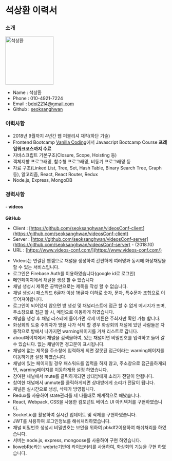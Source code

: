# 석상환 **이력서** 

### 소개 
<img src="https://github.com/seoksanghwan/seoksanghwa-resume/blob/master/%E1%84%89%E1%85%A5%E1%86%A8%E1%84%89%E1%85%A1%E1%86%BC%E1%84%92%E1%85%AA%E1%86%AB.jpg?raw=true" alt="석상환" width="150" />

- Name : 석상환
- Phone : 010-4921-7224
- Email : [bdoi2214@gmail.com](mailto:bdoi2214@gmail.com)
- Github : [seoksanghwan](https://github.com/seoksanghwan?tab=repositories)

### 이력사항
- 2018년 9월까지 4년간 웹 퍼블리셔 재직(하단 기술)
- Frontend Bootcamp [Vanilla Coding](https://www.vanillacoding.co/)에서 Javascript Bootcamp Course **프레임워크코스까지 수료**
- 자바스크립트 기본구조(Closure, Scope, Hoisting 등)
- 객체지향 프로그래밍, 함수형 프로그래밍, 비동기 프로그래밍 등
- 자료 구조(Linked List, Tree, Set, Hash Table, Binary Search Tree, Graph 등), 알고리즘, React, React Router, Redux
- Node.js, Express, MongoDB

### 경력사항
#### - videos
**GitHub** 
- Client : [https://github.com/seoksanghwan/videosConf-client](https://github.com/seoksanghwan/videosConf-client)
- Server : [https://github.com/seoksanghwan/videosConf-server](https://github.com/seoksanghwan/videosConf-server) - (2018.10)
- URL : [https://www.videos-conf.com/](https://www.videos-conf.com/)

* Videos는 연결된 웹켐으로 채널을 생성하여 간편하게 여러명과 동시에 화상채팅을 할 수 있는 서비스입니다.
* 로그인은 Firebase Auth를 이용하였습니다(google id로 로그인)
* 메인페이지에서 채널을 생성 할 수 있습니다
* 채널 생성시 제목은 공백만으로는 제목을 작성 할 수 없습니다.
* 채널 생성시 패스워드 6글자 이상 16글자 이하로 숫자, 문자, 특수문자 조합으로 이루어져야합니다.
* 로그인이 되어있지 않으면 방 생성 및 채널리스트에 접근 할 수 없게 메시지가 뜨며, 주소창으로 접근 할 시, 메인으로 이동하게 하였습니다.
* 채널을 생성 후 채널 리스테에 들어가면 삭제 버튼은 주최자만 확인 가능 합니다.
* 화상회의 도중 주최자가 방을 나가 삭제 할 경우 화상회의 채널에 있던 사람들은 자동적으로 방에서 나가지면 warning페이지를 거쳐 리스트로 갑니다.
* about페이지에서 채널을 검색을하여, 있는 채널이면 비밀번호를 입력하고 들어 갈 수 있습니다. 없는 채널이면 경고문이 표시됩니다.
* 채널에 없는 제목을 주소창에 입력하게 되면 잘못된 접근이라는 warning페이지를 이동하게끔 설정 하였습니다.
* 채널에 있는 페이지일 경우 패스워드를 입력을 하지 않고, 주소창으로 접근을하게되면, warning페이지를 이동하게끔 설정 하였습니다.
* 참여한 채널에서 mute를 클릭하게되면 상대방에게 소리가 전달이 안됩니다.
* 참여한 채널에서 unmute를 클릭하게되면 상대방에게 소리가 전달이 됩니다.
* 채널은 실시간으로 생성, 삭제가 방영됩니다.
* Redux를 사용하여 state관리를 제 나름대로 체계적으로 해봤습니다.
* React, Webpack, CSS을 사용한 컴포넌트 베이스 UI 아키텍처를 구현하였습니다.
* Socket.io를 활용하여 실시간 업데이트 및 삭제를 구현하였습니다.
* JWT를 사용하여 로그인정보를 해쉬처리하였습니다.
* 채널 비밀번호 생성시 비밀번호는 보안을 위하여 pbkdf2이용하여 해쉬처리를 하였습니다.
* 서버는 node.js, express, mongoose를 사용하여 구현 하였습니다.
* liowebRtc라는 webrtc기반에 라이브러리를 사용하여, 화상회의 기능을 구현 하였습니다.

